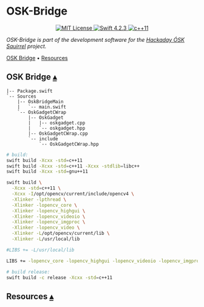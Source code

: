 # OSK-Bridge

<p align="center">
    <a href="LICENSE">
        <img src="http://img.shields.io/badge/license-MIT-brightgreen.svg" alt="MIT License">
    </a>
    <a href="https://swift.org">
        <img src="http://img.shields.io/badge/swift-4.2.3-brightgreen.svg" alt="Swift 4.2.3">
    </a>
    <a href="https://en.cppreference.com/w/">
        <img src="https://img.shields.io/badge/std-c++11-brightgreen.svg" alt="c++11">
    </a>
</p>

_OSK-Bridge is part of the development software for the [Hackaday ÓSK Squirrel](https://hackaday.io/project/165563-sk-squirrel) project._

<a id="contents"></a>
[OSK Bridge](#osk-bridge-) •
[Resources](#resources-)

## OSK Bridge <a id="osk-bridge-"></a>[▴](#contents)

```
|-- Package.swift
`-- Sources
    |-- OskBridgeMain
    |   `-- main.swift
    `-- OskGadgetCWrap
        |-- OskGadget
        |   |-- oskgadget.cpp
        |   `-- oskgadget.hpp
        |-- OskGadgetCWrap.cpp
        `-- include
            `-- OskGadgetCWrap.hpp
```

``` sh
# build:
swift build -Xcxx -std=c++11
swift build -Xcxx -std=c++11 -Xcxx -stdlib=libc++
swift build -Xcxx -std=gnu++11

swift build \
  -Xcxx -std=c++11 \
  -Xcxx -I/opt/opencv/current/include/opencv4 \
  -Xlinker -lpthread \
  -Xlinker -lopencv_core \
  -Xlinker -lopencv_highgui \
  -Xlinker -lopencv_videoio \
  -Xlinker -lopencv_imgproc \
  -Xlinker -lopencv_video \
  -Xlinker -L/opt/opencv/current/lib \
  -Xlinker -L/usr/local/lib

#LIBS += -L/usr/local/lib

LIBS += -lopencv_core -lopencv_highgui -lopencv_videoio -lopencv_imgproc -lopencv_video

# build release:
swift build -c release -Xcxx -std=c++11 
```

## Resources <a id="linkResources"></a>[▴](#contents)


